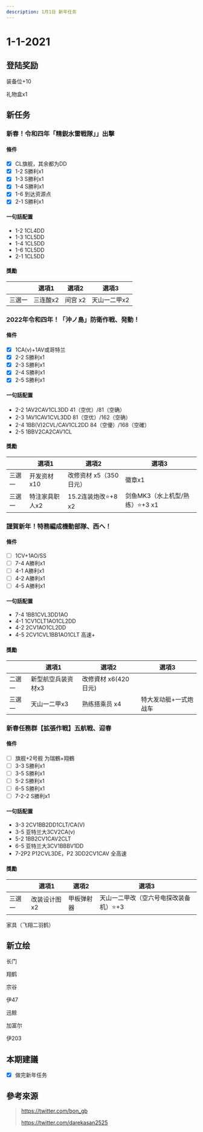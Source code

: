 ```yaml
---
description: 1月1日 新年任务
---
```


# 1-1-2021

## 登陆奖励

装备位+10

礼物盒x1

## 新任务

### 新春！令和四年「精鋭水雷戦隊」」出撃

#### 條件

* [x] CL旗舰，其余都为DD
* [x] 1-2 S勝利x1
* [x] 1-3 S勝利x1
* [x] 1-4 S勝利x1
* [x] 1-6 到达资源点
* [x] 2-1 S勝利x1

#### 一句話配置

* 1-2 1CL4DD
* 1-3 1CL5DD
* 1-4 1CL5DD
* 1-6 1CL5DD
* 2-1 1CL5DD

#### 獎勵

|        | 選項1    | 選項2   | 選項3        |
| ------ | -------- | ------- | ------------ |
| 三選一 | 三连酸x2 | 间宫 x2 | 天山一二甲x2 |

### 2022年令和四年！「沖ノ島」防衛作戦、発動！

#### 條件

* [x] 1CA(v)+1AV或哥特兰
* [x] 2-2 S勝利x1
* [x] 2-3 S勝利x1
* [x] 2-4 S勝利x1
* [x] 2-5 S勝利x1

#### 一句話配置

* 2-2 1AV2CAV1CL3DD 41（空优）/81（空确）
* 2-3 1AV1CAV1CVL3DD 81（空优）/162（空确）
* 2-4 1BB(V)2CVL/CAV1CL2DD 84（空優）/168（空確）
* 2-5 1BBV2CA2CAV1CL

#### 獎勵

|        | 選項1          | 選項2                  | 選項3                          |
| ------ | -------------- | ---------------------- | ------------------------------ |
| 三選一 | 开发资材x10    | 改修资材 x5（350日元） | 徽章x1                         |
| 三選一 | 特注家具职人x2 | 15.2连装炮改⭐+8 x2     | 剑鱼MK3（水上机型/熟练）⭐+3 x1 |

### 謹賀新年！特務編成機動部隊、西へ！

#### 條件

* [ ] 1CV+1AO/SS
* [ ] 7-4 A勝利x1
* [ ] 4-1 A勝利x1
* [ ] 4-2 A勝利x1
* [ ] 4-5 A勝利x1

#### 一句話配置

* 7-4 1BB1CVL3DD1AO
* 4-1 1CV1CLT1AO1CL2DD
* 4-2 2CV1AO1CL2DD
* 4-5 2CV1CVL1BB1AO1CLT 高速+

#### 獎勵

|        | 選項1              | 選項2                | 選項3                 |
| ------ | ------------------ | -------------------- | --------------------- |
| 二選一 | 新型航空兵装资材x3 | 改修資材 x6(420日元) |                       |
| 三選一 | 天山一二甲x3       | 熟练搭乘员 x4        | 特大发动艇+一式炮战车 |

### 新春任務群【拡張作戦】五航戦、迎春

#### 條件

* [ ] 旗舰+2号舰 为瑞鶴+翔鶴
* [ ] 3-3 S勝利x1
* [ ] 3-5 S勝利x1
* [ ] 5-2 S勝利x1
* [ ] 6-5 S勝利x1
* [ ] 7-2-2 S勝利x1

#### 一句話配置

* 3-3 2CV1BB2DD1CLT/CA(V)
* 3-5 亚特兰大3CV2CA(v)
* 5-2 1BB2CV1CAV2CLT
* 6-5 亚特兰大3CV1BBBV1DD
* 7-2P2 P12CVL3DE，P2 3DD2CV1CAV 全高速

#### 獎勵

|        | 選項1        | 選項2      | 選項3                                 |
| ------ | ------------ | ---------- | ------------------------------------- |
| 三選一 | 改装设计图x2 | 甲板弹射器 | 天山一二甲改（空六号电探改装备机）⭐+3 |

家具（飞翔二羽鹤）

## 新立绘

长门

翔鹤

宗谷

伊47

迅鲸

加富尔

伊203

## 本期建議

* [x] 做完新年任务

## 參考來源

>https://twitter.com/bon_gb
>
>https://twitter.com/darekasan2525